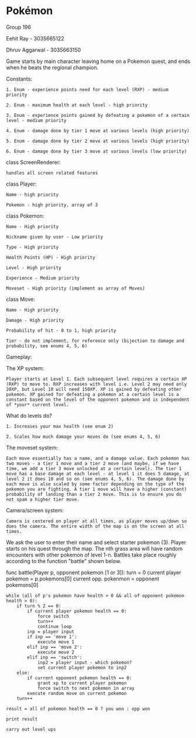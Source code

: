 # Pokémon

Group 196

Eehit Ray - 3035665122

Dhruv Aggarwal - 3035663150

Game starts by main character leaving home on a Pokemon quest, and ends when he beats the regional champion.

Constants:

	1. Enum - experience points need for each level (RXP) - medium priority

	2. Enum - maximum health at each level - high priority

	3. Enum - experience points gained by defeating a pokemon of a certain level - medium priority

	4. Enum - damage done by tier 1 move at various levels (high priority)

	5. Enum - damage done by tier 2 move at various levels (high priority)

	6. Enum - damage done by tier 3 move at various levels (low priority)

class ScreenRenderer:

	handles all screen related features

class Player:

	Name - high priority

	Pokemon - high priority, array of 3

class Pokemon:

	Name - High priority

	Nickname given by user - Low priority

	Type - High priority

	Health Points (HP) - High priority

	Level - High priority

	Experience - Medium priority

	Moveset - High priority (implement as array of Moves)

class Move:

	Name - High priority

	Damage - High priority

	Probability of hit - 0 to 1, high priority

	Tier - do not implement, for reference only (bijection to damage and probability, see enums 4, 5, 6)

Gameplay:

The XP system:

	Player starts at Level 1. Each subsequent level requires a certain XP (RXP) to move to. RXP increases with level i.e. Level 2 may need only 20XP, but Level 10 will need 150XP. XP is gained by defeating other pokemon. XP gained for defeating a pokemon at a certain level is a constant based on the level of the opponent pokemon and is independent of *your* current level. 

What do levels do?

	1. Increases your max health (see enum 2)

	2. Scales how much damage your moves do (see enums 4, 5, 6)

The moveset system:

	Each move essentially has a name, and a damage value. Each pokemon has two moves - a tier 1 move and a tier 2 move (and maybe, if we have time, we add a tier 3 move unlocked at a certain level). The tier 1 move has a base damage at each level - at level 1 it does 5 damage, at level 2 it does 10 and so on (see enums 4, 5, 6). The damage done by each move is also scaled by some factor depending on the type of the pokemon you are fighting. A tier 1 move will have a higher (constant) probability of landing than a tier 2 move. This is to ensure you do not spam a higher tier move.

Camera/screen system:

	Camera is centered on player at all times, as player moves up/down so does the camera. The entire width of the map is on the screen at all times.

We ask the user to enter their name and select starter pokemon (3). Player starts on his quest through the map. The nth grass area will have random encounters with other pokemon of level 1-n. Battles take place roughly according to the function "battle" shown below.






func battle(Player p, opponent pokemon [1 or 3]):
	turn = 0
	current player pokemon = p.pokemons[0]
	current opp. pokenmon = opponent pokemons[0]

	while (all of p's pokemon have health > 0 && all of opponent pokemon health > 0):
		if turn % 2 == 0:
			if current player pokemon health == 0:
				force switch
				turn++
				continue loop
			inp = player input
			if inp == 'move 1':
				execute move 1
			elif inp == 'move 2':
				execute move 2
			elif inp == 'switch':
				inp2 = player input - which pokemon?
				set current player pokemon to inp2
		else:
			if current opponent pokemon health == 0:
				grant xp to current player pokemon
				force switch to next pokemon in array
			execute random move on current pokemon
		turn++

	result = all of pokemon health == 0 ? you won : opp won

	print result

	carry out level ups
